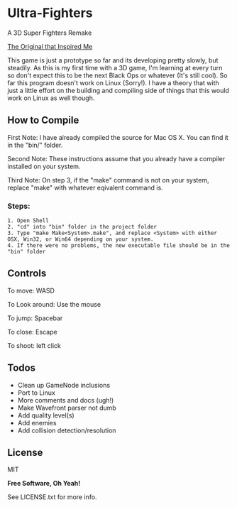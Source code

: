 # Ultra-Fighters

A 3D Super Fighters Remake

[The Original that Inspired Me](http://www.twoplayergames.org/play/592-Super_Fighters.html)

This game is just a prototype so far and its developing pretty slowly, but steadily. As this is my first time with 
a 3D game, I'm learning at every turn so don't expect this to be the next Black Ops or whatever (It's still cool). 
So far this program doesn't work on Linux (Sorry!). I have a theory that with just a little effort on the building and 
compiling side of things that this would work on Linux as well though.


How to Compile
----

First Note: I have already compiled the source for Mac OS X. You can find it in the "bin/" folder.

Second Note: These instructions assume that you already have a compiler installed on your system.

Third Note: On step 3, if the "make" command is not on your system, replace "make" with whatever eqivalent command is.

### Steps:
    1. Open Shell
    2. "cd" into "bin" folder in the project folder
    3. Type "make Make<System>.make", and replace <System> with either OSX, Win32, or Win64 depending on your system.
    4. If there were no problems, the new executable file should be in the "bin" folder


Controls
----

To move: WASD

To Look around: Use the mouse

To jump: Spacebar

To close: Escape

To shoot: left click


Todos
----
 - Clean up GameNode inclusions
 - Port to Linux
 - More comments and docs (ugh!)
 - Make Wavefront parser not dumb
 - Add quality level(s)
 - Add enemies
 - Add collision detection/resolution


License
----

MIT


**Free Software, Oh Yeah!**


See LICENSE.txt for more info.
